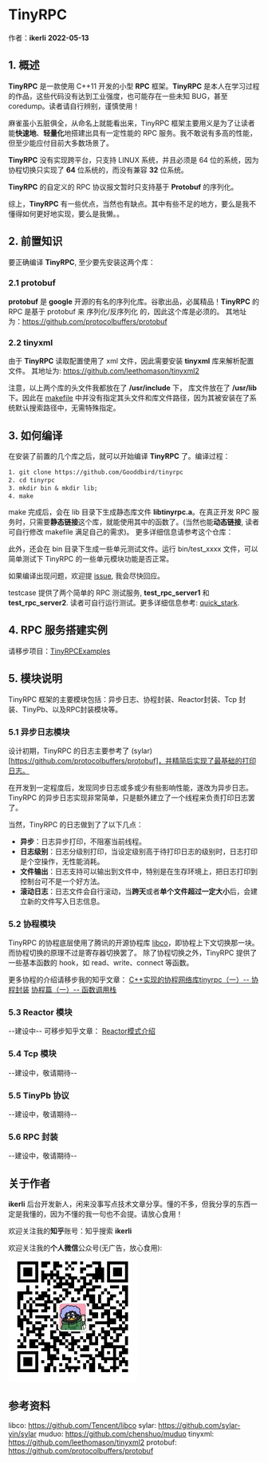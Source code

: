 # TinyRPC
作者：**ikerli**  **2022-05-13**
## 1. 概述
**TinyRPC** 是一款使用 C++11 开发的小型 **RPC** 框架。**TinyRPC** 是本人在学习过程的作品，这些代码没有达到工业强度，也可能存在一些未知 BUG，甚至 coredump。读者请自行辨别，谨慎使用！

麻雀虽小五脏俱全，从命名上就能看出来，TinyRPC 框架主要用义是为了让读者能**快速地**、**轻量化**地搭建出具有一定性能的 RPC 服务。我不敢说有多高的性能，但至少能应付目前大多数场景了。

**TinyRPC** 没有实现跨平台，只支持 LINUX 系统，并且必须是 64 位的系统，因为协程切换只实现了 **64** 位系统的，而没有兼容 **32** 位系统。

**TinyRPC** 的自定义的 RPC 协议报文暂时只支持基于 **Protobuf** 的序列化。

综上，**TinyRPC** 有一些优点，当然也有缺点。其中有些不足的地方，要么是我不懂得如何更好地实现，要么是我懒。。

## 2. 前置知识
要正确编译 **TinyRPC**, 至少要先安装这两个库：

### 2.1 protobuf
**protobuf** 是 **google** 开源的有名的序列化库。谷歌出品，必属精品！**TinyRPC** 的 RPC 是基于 protobuf 来 序列化/反序列化 的，因此这个库是必须的。
其地址为：https://github.com/protocolbuffers/protobuf

### 2.2 tinyxml
由于 **TinyRPC** 读取配置使用了 xml 文件，因此需要安装 **tinyxml** 库来解析配置文件。
其地址为: https://github.com/leethomason/tinyxml2

注意，以上两个库的头文件我都放在了 **/usr/include** 下， 库文件放在了 **/usr/lib** 下。因此在 [makefile](./makefile) 中并没有指定其头文件和库文件路径，因为其被安装在了系统默认搜索路径中，无需特殊指定。


## 3. 如何编译
在安装了前置的几个库之后，就可以开始编译 **TinyRPC** 了。编译过程：
```
1. git clone https://github.com/Gooddbird/tinyrpc
2. cd tinyrpc
3. mkdir bin & mkdir lib;
4. make
```
make 完成后，会在 lib 目录下生成静态库文件 **libtinyrpc.a**。在真正开发 RPC 服务时，只需要**静态链接**这个库，就能使用其中的函数了。(当然也能**动态链接**, 读者可自行修改 makefile 满足自己的需求)。
更多详细信息请参考这个仓库：

此外，还会在 bin 目录下生成一些单元测试文件。运行 bin/test_xxxx 文件，可以简单测试下 TinyRPC 的一些单元模块功能是否正常。

如果编译出现问题，欢迎提 [issue](https://github.com/Gooddbird/tinyrpc/issues/), 我会尽快回应。

testcase 提供了两个简单的 RPC 测试服务, **test_rpc_server1** 和 **test_rpc_server2**. 读者可自行运行测试。更多详细信息参考: [quick_stark](./quick_rpc_test.md).

## 4. RPC 服务搭建实例

请移步项目：[TinyRPCExamples](https://github.com/Gooddbird/TinyRPCExamples)

## 5. 模块说明
TinyRPC 框架的主要模块包括：异步日志、协程封装、Reactor封装、Tcp 封装、TinyPb、以及RPC封装模块等。

### 5.1 异步日志模块
设计初期，TinyRPC 的日志主要参考了 (sylar)[https://github.com/protocolbuffers/protobuf]，并精简后实现了最基础的打印日志。

在开发到一定程度后，发现同步日志或多或少有些影响性能，遂改为异步日志。TinyRPC 的异步日志实现非常简单，只是额外建立了一个线程来负责打印日志罢了。

当然，TinyRPC 的日志做到了了以下几点：
- **异步**：日志异步打印，不阻塞当前线程。
- **日志级别**：日志分级别打印，当设定级别高于待打印日志的级别时，日志打印是个空操作，无性能消耗。
- **文件输出**：日志支持可以输出到文件中，特别是在生存环境上，把日志打印到控制台可不是一个好方法。
- **滚动日志**：日志文件会自行滚动，当**跨天**或者**单个文件超过一定大小**后，会建立新的文件写入日志信息。

### 5.2 协程模块
TinyRPC 的协程底层使用了腾讯的开源协程库 [libco](https://github.com/Tencent/libco)，即协程上下文切换那一块。而协程切换的原理不过是寄存器切换罢了。
除了协程切换之外，TinyRPC 提供了一些基本函数的 hook，如 read、write、connect 等函数。

更多协程的介绍请移步我的知乎文章：
[C++实现的协程网络库tinyrpc（一）-- 协程封装](https://zhuanlan.zhihu.com/p/466349082)
[协程篇（一）-- 函数调用栈](https://zhuanlan.zhihu.com/p/462968883)

### 5.3 Reactor 模块
--建设中--
可移步知乎文章：
[Reactor模式介绍](https://zhuanlan.zhihu.com/p/428693405)

### 5.4 Tcp 模块
--建设中，敬请期待--

### 5.5 TinyPb 协议
--建设中，敬请期待--

### 5.6 RPC 封装
--建设中，敬请期待--




## 关于作者
**ikerli**
后台开发新人，闲来没事写点技术文章分享。懂的不多，但我分享的东西一定是我懂的，因为不懂的我一句也不会提。请放心食用！

欢迎关注我的**知乎**账号：知乎搜索 **ikerli**

欢迎关注我的**个人微信**公众号(无广告，放心食用):
![](./code.jpg)



## 参考资料
libco: https://github.com/Tencent/libco
sylar: https://github.com/sylar-yin/sylar
muduo: https://github.com/chenshuo/muduo
tinyxml: https://github.com/leethomason/tinyxml2
protobuf: https://github.com/protocolbuffers/protobuf


